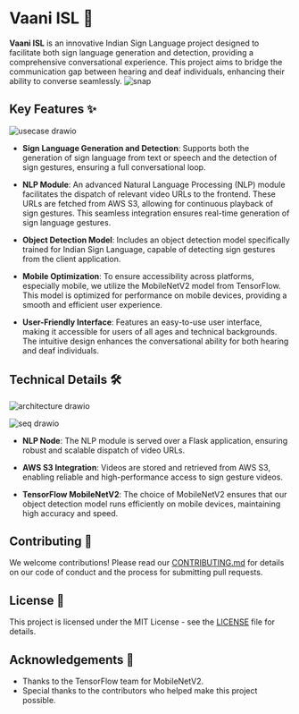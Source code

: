 # Vaani ISL 🌟

**Vaani ISL** is an innovative Indian Sign Language project designed to facilitate both sign language generation and detection, providing a comprehensive conversational experience. This project aims to bridge the communication gap between hearing and deaf individuals, enhancing their ability to converse seamlessly.
![snap](https://github.com/ashleshshenoy/vaani/assets/73695378/4ff5613e-afa3-4c5e-9cb1-85aba67065f9)



## Key Features ✨

![usecase drawio](https://github.com/ashleshshenoy/vaani/assets/73695378/21964c2f-0926-44e8-8fcf-29a7208015b2)

- **Sign Language Generation and Detection**: Supports both the generation of sign language from text or speech and the detection of sign gestures, ensuring a full conversational loop.
  
- **NLP Module**: An advanced Natural Language Processing (NLP) module facilitates the dispatch of relevant video URLs to the frontend. These URLs are fetched from AWS S3, allowing for continuous playback of sign gestures. This seamless integration ensures real-time generation of sign language gestures.

- **Object Detection Model**: Includes an object detection model specifically trained for Indian Sign Language, capable of detecting sign gestures from the client application.

- **Mobile Optimization**: To ensure accessibility across platforms, especially mobile, we utilize the MobileNetV2 model from TensorFlow. This model is optimized for performance on mobile devices, providing a smooth and efficient user experience.

- **User-Friendly Interface**: Features an easy-to-use user interface, making it accessible for users of all ages and technical backgrounds. The intuitive design enhances the conversational ability for both hearing and deaf individuals.



## Technical Details 🛠️

![architecture drawio](https://github.com/ashleshshenoy/vaani/assets/73695378/a8253f1c-733d-4ecd-b972-6a5c75023e28)


![seq drawio](https://github.com/ashleshshenoy/vaani/assets/73695378/8dc43697-d996-4c59-9e19-342023ada79b)


- **NLP Node**: The NLP module is served over a Flask application, ensuring robust and scalable dispatch of video URLs.
  
- **AWS S3 Integration**: Videos are stored and retrieved from AWS S3, enabling reliable and high-performance access to sign gesture videos.

- **TensorFlow MobileNetV2**: The choice of MobileNetV2 ensures that our object detection model runs efficiently on mobile devices, maintaining high accuracy and speed.




## Contributing 🤝

We welcome contributions! Please read our [CONTRIBUTING.md](CONTRIBUTING.md) for details on our code of conduct and the process for submitting pull requests.

## License 📜

This project is licensed under the MIT License - see the [LICENSE](LICENSE) file for details.

## Acknowledgements 🙏

- Thanks to the TensorFlow team for MobileNetV2.
- Special thanks to the contributors who helped make this project possible.
